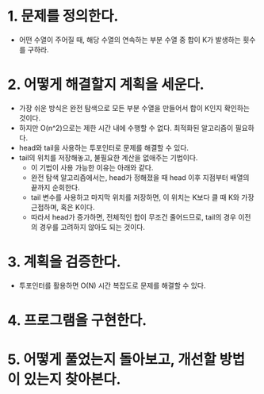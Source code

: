 # 1. 문제를 정의한다.

- 어떤 수열이 주어질 때, 해당 수열의 연속하는 부분 수열 중 합이 K가 발생하는 횟수를 구하라.

# 2. 어떻게 해결할지 계획을 세운다.

- 가장 쉬운 방식은 완전 탐색으로 모든 부분 수열을 만들어서 합이 K인지 확인하는 것이다.
- 하지만 O(n^2)으로는 제한 시간 내에 수행할 수 없다. 최적화된 알고리즘이 필요하다.
- head와 tail을 사용하는 투포인터로 문제를 해결할 수 있다.
- tail의 위치를 저장해놓고, 불필요한 계산을 없애주는 기법이다.
  - 이 기법이 사용 가능한 이유는 아래와 같다.
  - 완전 탐색 알고리즘에서는, head가 정해졌을 때 head 이후 지점부터 배열의 끝까지 순회한다.
  - tail 변수를 사용하고 마지막 위치를 저장하면, 이 위치는 K보다 클 때 K와 가장 근접하며, 혹은 K이다.
  - 따라서 head가 증가하면, 전체적인 합이 무조건 줄어드므로, tail의 경우 이전의 경우를 고려하지 않아도 되는 것이다.

# 3. 계획을 검증한다.

- 투포인터를 활용하면 O(N) 시간 복잡도로 문제를 해결할 수 있다.

# 4. 프로그램을 구현한다.

# 5. 어떻게 풀었는지 돌아보고, 개선할 방법이 있는지 찾아본다.
